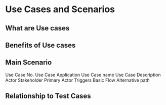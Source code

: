 # Use Cases and Scenarios


## What are Use cases


## Benefits of Use cases


## Main Scenario

Use Case No.
Use Case Application
Use Case name
Use Case Description
Actor
Stakeholder
Primary Actor
Triggers
Basic Flow
Alternative path


## Relationship to Test Cases
